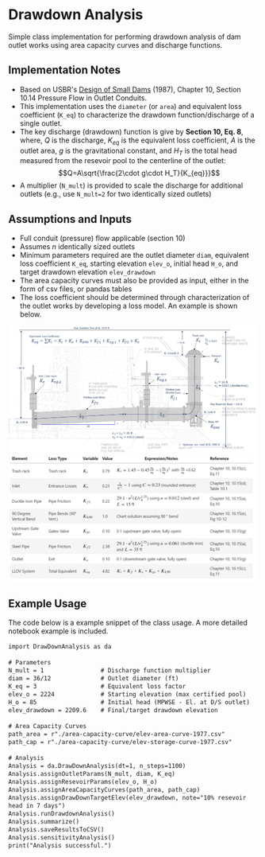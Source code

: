 # Drawdown Analysis

Simple class implementation for performing drawdown analysis of dam outlet works using area capacity curves and discharge functions.

## Implementation Notes

* Based on USBR's [Design of Small Dams](https://www.usbr.gov/tsc/techreferences/mands/mands-pdfs/SmallDams.pdf) (1987), Chapter 10, Section 10.14 Pressure Flow in Outlet Conduits.
* This implementation uses the `diameter` (or `area`) and equivalent loss coefficient (`K_eq`) to characterize the drawdown function/discharge of a single outlet.
* The key discharge (drawdown) function is give by **Section 10, Eq. 8**, where, $Q$ is the discharge, $K_{eq}$ is the equivalent loss coefficient, $A$ is the outlet area, $g$ is the gravitational constant, and $H_T$ is the total head measured from the resevoir pool to the centerline of the outlet: 
$$Q=A\sqrt{\frac{2\cdot g\cdot H_T}{K_{eq}}}$$
* A multiplier (`N_mult`) is provided to scale the discharge for additional outlets (e.g., use `N_mult=2` for two identically sized outlets)

## Assumptions and Inputs

* Full conduit (pressure) flow applicable (section 10)
* Assumes _n_ identically sized outlets
* Minimum parameters required are the outlet diameter `diam`, equivalent loss coefficient `K_eq`, starting elevation `elev_o`, initial head `H_o`, and target drawdown elevation `elev_drawdown` 
* The area capacity curves must also be provided as input, either in the form of csv files, or pandas tables
* The loss coefficient should be determined through characterization of the outlet works by developing a loss model. An example is shown below.
  
![Loss Model Example][loss-model]
![Loss Table Example][loss-table]

## Example Usage

The code below is a example snippet of the class usage. A more detailed notebook example is included. 

```
import DrawDownAnalysis as da

# Parameters
N_mult = 1                # Discharge function multiplier
diam = 36/12              # Outlet diameter (ft)
K_eq = 3                  # Equivalent loss factor
elev_o = 2224             # Starting elevation (max certified pool)
H_o = 85                  # Initial head (MPWSE - El. at D/S outlet)
elev_drawdown = 2209.6    # Final/target drawdown elevation

# Area Capacity Curves
path_area = r"./area-capacity-curve/elev-area-curve-1977.csv"
path_cap = r"./area-capacity-curve/elev-storage-curve-1977.csv"

# Analysis
Analysis = da.DrawDownAnalysis(dt=1, n_steps=1100)
Analysis.assignOutletParams(N_mult, diam, K_eq)
Analysis.assignResevoirParams(elev_o, H_o)
Analysis.assignAreaCapacityCurves(path_area, path_cap)
Analysis.assignDrawDownTargetElev(elev_drawdown, note="10% resevoir head in 7 days")
Analysis.runDrawdownAnalysis()
Analysis.summarize()
Analysis.saveResultsToCSV()
Analysis.sensitivityAnalysis()
print("Analysis successful.")
```


[loss-model]: assets/loss-model.png
[loss-table]: assets/loss-table.png
